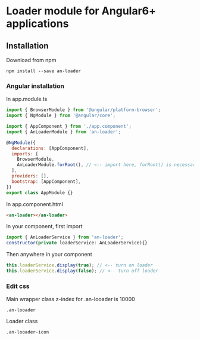# Loader module for Angular6+ applications

## Installation

Download from npm

```
npm install --save an-loader
```

### Angular installation

In app.module.ts

```javascript
import { BrowserModule } from '@angular/platform-browser';
import { NgModule } from '@angular/core';

import { AppComponent } from './app.component';
import { AnLoaderModule } from 'an-loader';

@NgModule({
  declarations: [AppComponent],
  imports: [
    BrowserModule,
    AnLoaderModule.forRoot(), // <-- import here, forRoot() is necessary
  ],
  providers: [],
  bootstrap: [AppComponent],
})
export class AppModule {}
```

In app.component.html

```html
<an-loader></an-loader>
```

In your component, first import

```javascript
import { AnLoaderService } from 'an-loader';
constructor(private loaderService: AnLoaderService){}
```

Then anywhere in your component

```javascript
this.loaderService.display(true); // <-- turn on loader
this.loaderService.display(false); // <-- turn off loader
```

### Edit css

Main wrapper class
z-index for .an-looader is 10000

```less
.an-looader
```

Loader class

```less
.an-looader-icon
```
